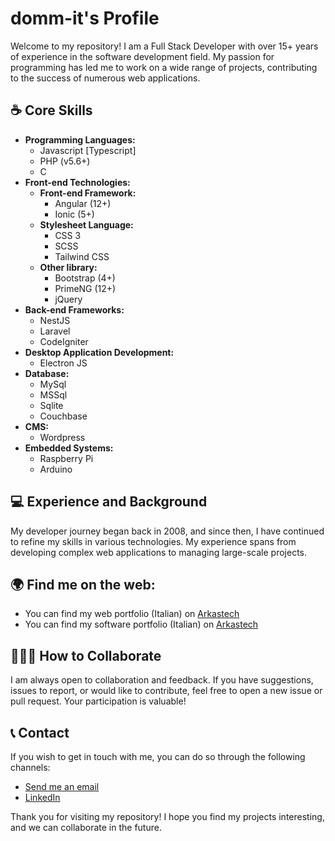 # domm-it's Profile

Welcome to my repository! I am a Full Stack Developer with over 15+ years of experience in the software development field. My passion for programming has led me to work on a wide range of projects, contributing to the success of numerous web applications.

## ☕️ Core Skills

- **Programming Languages:**
  - Javascript [Typescript]
  - PHP (v5.6+)
  - C
- **Front-end Technologies:**
  - **Front-end Framework:** 
    - Angular (12+)
    - Ionic (5+)
  - **Stylesheet Language:** 
    - CSS 3
    - SCSS
    - Tailwind CSS
  - **Other library:** 
    - Bootstrap (4+)
    - PrimeNG (12+)
    - jQuery
- **Back-end Frameworks:**
  - NestJS
  - Laravel
  - CodeIgniter
- **Desktop Application Development:**
  - Electron JS
- **Database:** 
  - MySql
  - MSSql
  - Sqlite
  - Couchbase
- **CMS:** 
  - Wordpress
- **Embedded Systems:**
  - Raspberry Pi
  - Arduino

## 💻 Experience and Background

My developer journey began back in 2008, and since then, I have continued to refine my skills in various technologies. My experience spans from developing complex web applications to managing large-scale projects.

## 🌍 Find me on the web:
- You can find my web portfolio (Italian) on [Arkastech](https://arkastech.it/portfolio/)
- You can find my software portfolio (Italian) on [Arkastech](https://arkastech.it/portfolio-software/)

## 🧑🏻‍💻 How to Collaborate

I am always open to collaboration and feedback. If you have suggestions, issues to report, or would like to contribute, feel free to open a new issue or pull request. Your participation is valuable!

## 📞 Contact

If you wish to get in touch with me, you can do so through the following channels:

- [Send me an email](https://arkastech.it/contatti/collaborazione)
- [LinkedIn](https://www.linkedin.com/in/cristian-barbato)

Thank you for visiting my repository! I hope you find my projects interesting, and we can collaborate in the future.
